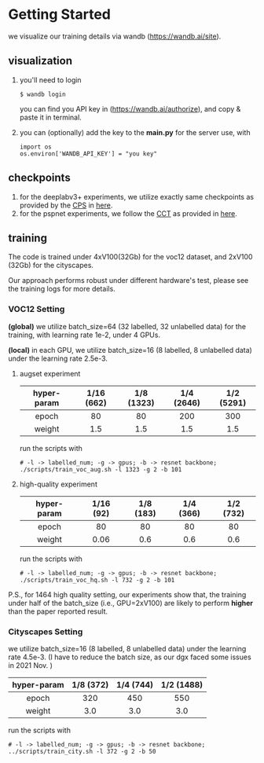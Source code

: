 # Getting Started
we visualize our training details via wandb (https://wandb.ai/site).
## visualization
1) you'll need to login
   ```shell 
   $ wandb login
   ```
   you can find you API key in (https://wandb.ai/authorize), and copy & paste it in terminal.
   
2) you can (optionally) add the key to the **main.py** for the server use, with
   ```shell
   import os
   os.environ['WANDB_API_KEY'] = "you key"
   ```
   

## checkpoints
1) for the deeplabv3+ experiments, we utilize exactly same checkpoints as provided by the [CPS](https://github.com/charlesCXK/TorchSemiSeg) in [here](https://1drv.ms/u/s!AsvBenvUFxO3hn9hIs_esxf0aLoH?e=c5cZvF).
2) for the pspnet experiments, we follow the [CCT](https://github.com/yassouali/CCT) as provided in [here](https://1drv.ms/u/s!AsvBenvUFxO3hwCoBdieaWLzV7pp?e=a0C60K).
  
## training
The code is trained under 4xV100(32Gb) for the voc12 dataset, 
and 2xV100 (32Gb) for the cityscapes. 

Our approach performs robust under different hardware's test, please see the training logs for more details.

### VOC12 Setting
**(global)** we utilize batch_size=64 (32 labelled, 32 unlabelled data) for the training, with learning rate 1e-2, under 4 GPUs.

**(local)** in each GPU, we utilize batch_size=16 (8 labelled, 8 unlabelled data) under the learning rate 2.5e-3.

1) augset experiment
   
   | hyper-param 	| 1/16 (662)| 1/8 (1323)| 1/4 (2646)| 1/2 (5291)|
   |:--------:	    |:-----:	|:-----:	|:-----:	|:-----:	|
   | epoch          | 80 	| 80 	| 200 	| 300 	|
   | weight      	| 1.5 	| 1.5 	| 1.5 	| 1.5 	|
   
   run the scripts with 

   ```shell
   # -l -> labelled_num; -g -> gpus; -b -> resnet backbone;
   ./scripts/train_voc_aug.sh -l 1323 -g 2 -b 101
   ```
   
2) high-quality experiment

   | hyper-param 	| 1/16 (92)| 1/8 (183)| 1/4 (366)| 1/2 (732)|
   |:--------:	    |:-----:	|:-----:	|:-----:	|:-----:	|
   | epoch          | 80 	| 80 	| 80 	| 80 	|
   | weight      	| 0.06 	| 0.6 	| 0.6 	| 0.6 	|
   
   run the scripts with 
   ```shell
   # -l -> labelled_num; -g -> gpus; -b -> resnet backbone;
   ./scripts/train_voc_hq.sh -l 732 -g 2 -b 101
   ```
P.S., for 1464 high quality setting, our experiments show that, the training under half of the batch_size (i.e., GPU=2xV100) are likely to perform 
**higher** than the paper reported result. 

### Cityscapes Setting
we utilize batch_size=16 (8 labelled, 8 unlabelled data) under the learning rate 4.5e-3. 
(I have to reduce the batch size, as our dgx faced some issues in 2021 Nov. )

   | hyper-param 	| 1/8 (372) | 1/4 (744) | 1/2 (1488)|
   |:--------:	    |:-----:	|:-----:	|:-----:	|
   | epoch         | 320 	| 450 	| 550 	|
   | weight        | 3.0 	| 3.0	| 3.0 	|

   run the scripts with
   ```shell
   # -l -> labelled_num; -g -> gpus; -b -> resnet backbone;
   ../scripts/train_city.sh -l 372 -g 2 -b 50
   ```
